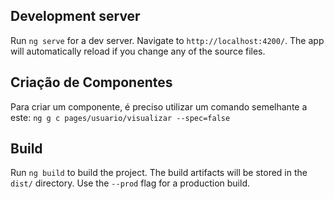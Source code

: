 
## Development server

Run `ng serve` for a dev server. Navigate to `http://localhost:4200/`. The app will automatically reload if you change any of the source files.

## Criação de Componentes

Para criar um componente, é preciso utilizar um comando semelhante a este: `ng g c pages/usuario/visualizar --spec=false`

## Build

Run `ng build` to build the project. The build artifacts will be stored in the `dist/` directory. Use the `--prod` flag for a production build.

